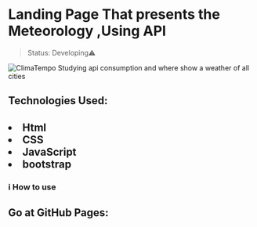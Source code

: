 <h1>Landing Page 
That presents the Meteorology
 ,Using API</h1>

>Status: Developing⚠️

<img src="https://media.discordapp.net/attachments/914344565073412126/968490537420206110/Clima_tempo.JPG?width=1354&height=676"
     alt="ClimaTempo">
Studying api consumption and where show a weather of all cities
<h2>Technologies Used:<h2>
 <li>Html</li>
 <li>CSS</li>
 <li>JavaScript</li>
  <li>bootstrap</li>
  
 <h3> ℹ️ How to use<h3>
 <h2>Go at GitHub Pages:<h2/>

